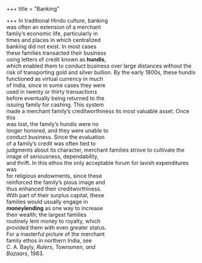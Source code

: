 +++
title = "Banking"

+++
In traditional Hindu culture, banking  
was often an extension of a merchant  
family’s economic life, particularly in  
times and places in which centralized  
banking did not exist. In most cases  
these families transacted their business  
using letters of credit known as **hundis**,  
which enabled them to conduct business over large distances without the  
risk of transporting gold and silver bullion. By the early 1800s, these hundis  
functioned as virtual currency in much  
of India, since in some cases they were  
used in twenty or thirty transactions  
before eventually being returned to the  
issuing family for cashing. This system  
made a merchant family’s creditworthiness its most valuable asset. Once this  
was lost, the family’s hundis were no  
longer honored, and they were unable to  
conduct business. Since the evaluation  
of a family’s credit was often tied to  
judgments about its character, merchant families strove to cultivate the  
image of seriousness, dependability,  
and thrift. In this ethos the only acceptable forum for lavish expenditures was  
for religious endowments, since these  
reinforced the family’s pious image and  
thus enhanced their creditworthiness.  
With part of their surplus capital, these  
families would usually engage in  
**moneylending** as one way to increase  
their wealth; the largest families  
routinely lent money to royalty, which  
provided them with even greater status.  
For a masterful picture of the merchant  
family ethos in northern India, see  
C. A. Bayly, *Rulers*, *Townsmen, and*  
*Bazaars*, 1983.